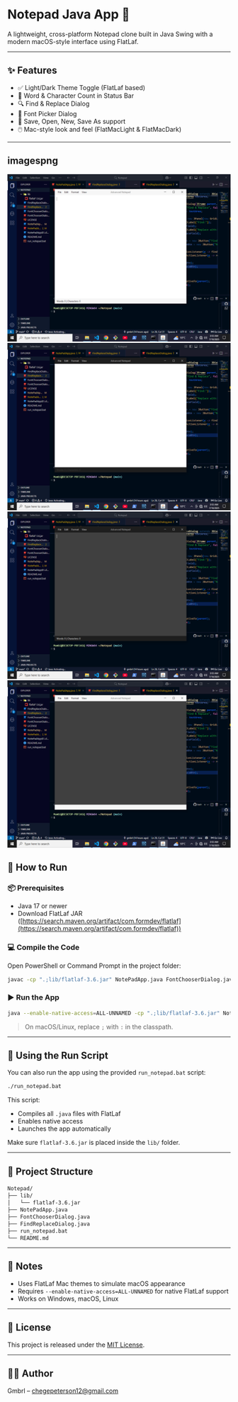 # Notepad Java App 📝

A lightweight, cross-platform Notepad clone built in Java Swing with a modern macOS-style interface using FlatLaf.

---

## ✨ Features

* ✅ Light/Dark Theme Toggle (FlatLaf based)
* 📝 Word & Character Count in Status Bar
* 🔍 Find & Replace Dialog
* 🎨 Font Picker Dialog
* 📁 Save, Open, New, Save As support
* 🖱️ Mac-style look and feel (FlatMacLight & FlatMacDark)

---

## imagespng
<img src="images/light_theme.png" width="">
<img src="images/dark_light_theme.png" width="">
<img src="images/dark_theme.png" width="">
<img src="images/light_dark_theme.png" width="">

## 🚀 How to Run

### 📦 Prerequisites

* Java 17 or newer
* Download FlatLaf JAR ([https://search.maven.org/artifact/com.formdev/flatlaf](https://search.maven.org/artifact/com.formdev/flatlaf))

### 💻 Compile the Code

Open PowerShell or Command Prompt in the project folder:

```bash
javac -cp ".;lib/flatlaf-3.6.jar" NotePadApp.java FontChooserDialog.java FindReplaceDialog.java
```

### ▶️ Run the App

```bash
java --enable-native-access=ALL-UNNAMED -cp ".;lib/flatlaf-3.6.jar" NotePadApp
```

> On macOS/Linux, replace `;` with `:` in the classpath.

---

## 🔄 Using the Run Script

You can also run the app using the provided `run_notepad.bat` script:

```bash
./run_notepad.bat
```

This script:

* Compiles all `.java` files with FlatLaf
* Enables native access
* Launches the app automatically

Make sure `flatlaf-3.6.jar` is placed inside the `lib/` folder.

---

## 📂 Project Structure

```
Notepad/
├── lib/
│   └── flatlaf-3.6.jar
├── NotePadApp.java
├── FontChooserDialog.java
├── FindReplaceDialog.java
├── run_notepad.bat
└── README.md
```

---

## 🧠 Notes

* Uses FlatLaf Mac themes to simulate macOS appearance
* Requires `--enable-native-access=ALL-UNNAMED` for native FlatLaf support
* Works on Windows, macOS, Linux

---

## 📜 License

This project is released under the [MIT License](https://opensource.org/licenses/MIT).

---

## 👨‍💻 Author

Gmbrl – [chegepeterson12@gmail.com](mailto:chegepeterson12@gmail.com)
